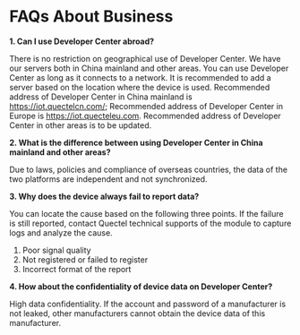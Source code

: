 # FAQs About Business

**1. Can I use Developer Center abroad?** 

There is no restriction on geographical use of Developer Center. We have our servers both in China mainland and other areas. You can use Developer Center as long as it connects to a network. It is recommended to add a server based on the location where the device is used. Recommended address of Developer Center in China mainland is https://iot.quectelcn.com/; Recommended address of Developer Center in Europe is https://iot.quecteleu.com. Recommended address of Developer Center in other areas is to be updated.



**2. What is the difference between using Developer Center in China mainland and other areas?**

Due to laws, policies and compliance of overseas countries, the data of the two platforms are independent and not synchronized.



**3. Why does the device always fail to report data?**

You can locate the cause based on the following three points. If the failure is still reported, contact Quectel technical supports of the module to capture logs and analyze the cause. 
1) Poor signal quality
2) Not registered or failed to register
3) Incorrect format of the report



**4. How about the confidentiality of device data on Developer Center?**

High data confidentiality. If the account and password of a manufacturer is not leaked, other manufacturers cannot obtain the device data of this manufacturer.